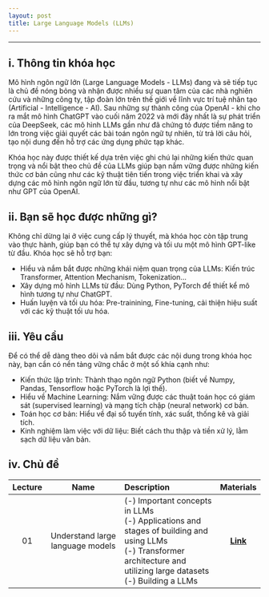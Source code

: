 ```yaml
---
layout: post
title: Large Language Models (LLMs)
---
```


---

## i. Thông tin khóa học
Mô hình ngôn ngữ lớn (Large Language Models - LLMs) đang và sẽ tiếp tục là chủ đề nóng bỏng và nhận được nhiều sự quan tâm của các nhà nghiên cứu và những công ty, tập đoàn lớn trên thế giới về lĩnh vực trí tuệ nhân tạo (Artificial - Intelligence - AI). Sau những sự thành công của OpenAI - khi cho ra mắt mô hình ChatGPT vào cuối năm 2022 và mới đây nhất là sự phát triển của DeepSeek, các mô hình LLMs gần như đã chứng tỏ được tiềm năng to lớn trong việc giải quyết các bài toán ngôn ngữ tự nhiên, từ trả lời câu hỏi, tạo nội dung đến hỗ trợ các ứng dụng phức tạp khác.

Khóa học này được thiết kế dựa trên việc ghi chú lại những kiến thức quan trọng và nổi bật theo chủ đề của LLMs giúp bạn nắm vững được những kiến thức cơ bản cũng như các kỹ thuật tiên tiến trong việc triển khai và xây dựng các mô hình ngôn ngữ lớn từ đầu, tương tự như các mô hình nổi bật như GPT của OpenAI. 

## ii. Bạn sẽ học được những gì?
Không chỉ dừng lại ở việc cung cấp lý thuyết, mà khóa học còn tập trung vào thực hành, giúp bạn có thể tự xây dựng và tối ưu một mô hình GPT-like từ đầu. Khóa học sẽ hỗ trợ bạn:

+ Hiểu và nắm bắt được những khái niệm quan trọng của LLMs: Kiến trúc Transformer, Attention Mechanism, Tokenization...
+ Xây dựng mô hình LLMs từ đầu: Dùng Python, PyTorch để thiết kể mô hình tương tự như ChatGPT.
+ Huấn luyện và tối ưu hóa: Pre-trainining, Fine-tuning, cải thiện hiệu suất với các kỹ thuật tối ưu hóa.

## iii. Yêu cầu
Để có thể dễ dàng theo dõi và nắm bắt được các nội dung trong khóa học này, bạn cần có nền tảng vững chắc ở một số khía cạnh như:

+ Kiến thức lập trình: Thành thạo ngôn ngữ Python (biết về Numpy, Pandas, Tensorflow hoặc PyTorch là lợi thế).
+ Hiểu về Machine Learning: Nắm vững được các thuật toán học có giám sát (supervised learning) và mạng tích chập (neural network) cơ bản.
+ Toán học cơ bản: Hiểu về đại số tuyến tính, xác suất, thống kê và giải tích.
+ Kinh nghiệm làm việc với dữ liệu: Biết cách thu thập và tiền xử lý, lằm sạch dữ liệu văn bản. 

## iv. Chủ đề 

| Lecture | Name | Description | Materials |
| :-----: | :--: | :---------- | :-------: |
|   01    |  Understand large language models  | (-) Important concepts in LLMs <br> (-) Applications and stages of building and using LLMs <br> (-) Transformer architecture and utilizing large datasets <br> (-) Building a LLMs | [**Link**](chapter01/) | 


<br>



